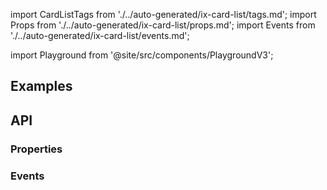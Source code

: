 import CardListTags from './../auto-generated/ix-card-list/tags.md';
import Props from './../auto-generated/ix-card-list/props.md';
import Events from './../auto-generated/ix-card-list/events.md';

import Playground from '@site/src/components/PlaygroundV3';

## Examples

<Playground
  height="55rem"
  name="card-list"
  examplesByName>
</Playground>

## API

### Properties

<Props />

### Events

<Events />
